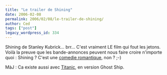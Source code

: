 ```yaml
---
title: "Le trailer de Shining"
date: 2006-02-08
permalink: 2006/02/08/le-trailer-de-shining/
author: Ced
tags: ["post"]
legacy_wordpress_id: 334
---
```


Shining de Stanley Kubrick... brr... C'est vraiment LE film qui fout les jetons. Voilà la preuve que les bande-annonces peuvent nous faire croire n'importe quoi&nbsp;: Shining&nbsp;? C'est une <a href="http://videobomb.com/posts/show/162" hreflang="en">comedie romantique</a>, non&nbsp;? ;-)

MàJ&nbsp;: Ca existe aussi avec [Titanic](http://www.ps260.com/elfollador/Scary%20Titanic.mov), en version Ghost Ship.

<!-- excerpt -->
